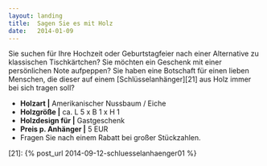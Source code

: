 ```yaml
---
layout: landing
title:  Sagen Sie es mit Holz
date:   2014-01-09
---
```


Sie suchen für Ihre Hochzeit oder Geburtstagfeier nach einer Alternative zu klassischen Tischkärtchen? 
Sie möchten ein Geschenk mit einer persönlichen Note aufpeppen? 
Sie haben eine Botschaft für einen lieben Menschen, 
die dieser auf einem [Schlüsselanhänger][21] aus Holz immer bei sich tragen soll?

* **Holzart \|** Amerikanischer Nussbaum / Eiche
* **Holzgröße \|** ca. L 5 x B 1 x H 1
* **Holzdesign für \|** Gastgeschenk
* **Preis p. Anhänger \|** 5 EUR
* Fragen Sie nach einem Rabatt bei großer Stückzahlen.

[21]: {% post_url 2014-09-12-schluesselanhaenger01 %}
